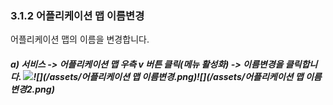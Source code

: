 ### 3.1.2 어플리케이션 맵 이름변경

어플리케이션 맵의 이름을 변경합니다.

##### a\) 서비스 -&gt; 어플리케이션 맵 우측 v 버튼 클릭\(메뉴 활성화\) -&gt; 이름변경을 클릭합니다. ![](/assets/이름변경2.png)![](/assets/어플리케이션 맵 이름변경.png)![](/assets/어플리케이션 맵 이름변경2.png)



